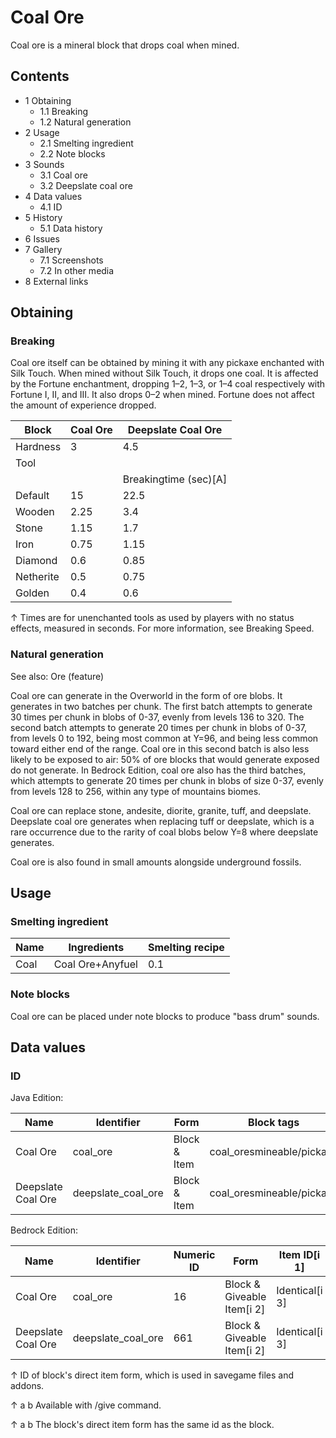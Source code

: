 # Coal Ore
Coal ore is a mineral block that drops coal when mined.

## Contents
- 1 Obtaining
	- 1.1 Breaking
	- 1.2 Natural generation
- 2 Usage
	- 2.1 Smelting ingredient
	- 2.2 Note blocks
- 3 Sounds
	- 3.1 Coal ore
	- 3.2 Deepslate coal ore
- 4 Data values
	- 4.1 ID
- 5 History
	- 5.1 Data history
- 6 Issues
- 7 Gallery
	- 7.1 Screenshots
	- 7.2 In other media
- 8 External links

## Obtaining
### Breaking
Coal ore itself can be obtained by mining it with any pickaxe enchanted with Silk Touch. When mined without Silk Touch, it drops one coal. It is affected by the Fortune enchantment, dropping 1–2, 1–3, or 1–4 coal respectively with Fortune I, II, and III.  It also drops 0–2 when mined. Fortune does not affect the amount of experience dropped.

| Block     | Coal Ore | Deepslate Coal Ore    |
|-----------|----------|-----------------------|
| Hardness  | 3        | 4.5                   |
| Tool      |          |                       |
|           |          | Breakingtime (sec)[A] |
| Default   | 15       | 22.5                  |
| Wooden    | 2.25     | 3.4                   |
| Stone     | 1.15     | 1.7                   |
| Iron      | 0.75     | 1.15                  |
| Diamond   | 0.6      | 0.85                  |
| Netherite | 0.5      | 0.75                  |
| Golden    | 0.4      | 0.6                   |


↑ Times are for unenchanted tools as used by players with no status effects, measured in seconds. For more information, see Breaking Speed.


### Natural generation
See also: Ore (feature)

Coal ore can generate in the Overworld in the form of ore blobs. It generates in two batches per chunk. The first batch attempts to generate 30 times per chunk in blobs of 0-37, evenly from levels 136 to 320. The second batch attempts to generate 20 times per chunk in blobs of 0-37, from levels 0 to 192, being most common at Y=96, and being less common toward either end of the range. Coal ore in this second batch is also less likely to be exposed to air: 50% of ore blocks that would generate exposed do not generate. In Bedrock Edition, coal ore also has the third batches, which attempts to generate 20 times per chunk in blobs of size 0-37, evenly from levels 128 to 256, within any type of mountains biomes.

Coal ore can replace stone, andesite, diorite, granite, tuff, and deepslate. Deepslate coal ore generates when replacing tuff or deepslate, which is a rare occurrence due to the rarity of coal blobs below Y=8 where deepslate generates.

Coal ore is also found in small amounts alongside underground fossils.


## Usage
### Smelting ingredient
| Name | Ingredients      | Smelting recipe |
|------|------------------|-----------------|
| Coal | Coal Ore+Anyfuel | 0.1             |

### Note blocks
Coal ore can be placed under note blocks to produce "bass drum" sounds.

## Data values
### ID
Java Edition:

| Name               | Identifier         | Form         | Block tags                | Translation key                    |
|--------------------|--------------------|--------------|---------------------------|------------------------------------|
| Coal Ore           | coal_ore           | Block & Item | coal_oresmineable/pickaxe | block.minecraft.coal_ore           |
| Deepslate Coal Ore | deepslate_coal_ore | Block & Item | coal_oresmineable/pickaxe | block.minecraft.deepslate_coal_ore |

Bedrock Edition:

| Name               | Identifier         | Numeric ID | Form                       | Item ID[i 1]   | Translation key              |
|--------------------|--------------------|------------|----------------------------|----------------|------------------------------|
| Coal Ore           | coal_ore           | 16         | Block & Giveable Item[i 2] | Identical[i 3] | tile.coal_ore.name           |
| Deepslate Coal Ore | deepslate_coal_ore | 661        | Block & Giveable Item[i 2] | Identical[i 3] | tile.deepslate_coal_ore.name |


↑ ID of block's direct item form, which is used in savegame files and addons.

↑ a b Available with /give command.

↑ a b The block's direct item form has the same id as the block.



